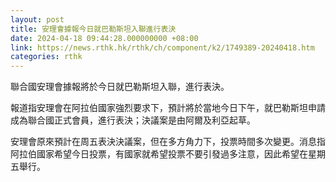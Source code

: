 ```yaml
---
layout: post
title: 安理會據報今日就巴勒斯坦入聯進行表決
date: 2024-04-18 09:44:28.000000000 +08:00
link: https://news.rthk.hk/rthk/ch/component/k2/1749389-20240418.htm
categories: rthk
---
```


聯合國安理會據報將於今日就巴勒斯坦入聯，進行表決。

報道指安理會在阿拉伯國家強烈要求下，預計將於當地今日下午，就巴勒斯坦申請成為聯合國正式會員，進行表決；決議案是由阿爾及利亞起草。

安理會原來預計在周五表決決議案，但在多方角力下，投票時間多次變更。消息指阿拉伯國家希望今日投票，有國家就希望投票不要引發過多注意，因此希望在星期五舉行。
